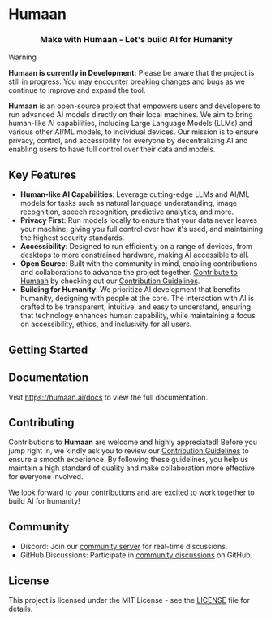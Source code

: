 # Humaan
<p align="center">
  <h3 align="center">Make with Humaan - Let's build AI for Humanity</h3>
</p>

>[!Warning]
>**Humaan is currently in Development:** Please be aware that the project is still in progress. You may encounter breaking changes and bugs as we continue to improve and expand the tool.

**Humaan** is an open-source project that empowers users and developers to run advanced AI models directly on their local machines. We aim to bring human-like AI capabilities, including Large Language Models (LLMs) and various other AI/ML models, to individual devices. Our mission is to ensure privacy, control, and accessibility for everyone by decentralizing AI and enabling users to have full control over their data and models.


## Key Features

- **Human-like AI Capabilities**: Leverage cutting-edge LLMs and AI/ML models for tasks such as natural language understanding, image recognition, speech recognition, predictive analytics, and more.
- **Privacy First**: Run models locally to ensure that your data never leaves your machine, giving you full control over how it's used, and maintaining the highest security standards.
- **Accessibility**: Designed to run efficiently on a range of devices, from desktops to more constrained hardware, making AI accessible to all.
- **Open Source**: Built with the community in mind, enabling contributions and collaborations to advance the project together. [Contribute to Humaan](CONTRIBUTING.md) by checking out our [Contribution Guidelines](CONTRIBUTING.md).
- **Building for Humanity**: We prioritize AI development that benefits humanity, designing with people at the core. The interaction with AI is crafted to be transparent, intuitive, and easy to understand, ensuring that technology enhances human capability, while maintaining a focus on accessibility, ethics, and inclusivity for all users.

## Getting Started


## Documentation
Visit https://humaan.ai/docs to view the full documentation.

## Contributing

Contributions to **Humaan** are welcome and highly appreciated! Before you jump right in, we kindly ask you to review our [Contribution Guidelines](CONTRIBUTING.md) to ensure a smooth experience. By following these guidelines, you help us maintain a high standard of quality and make collaboration more effective for everyone involved.

We look forward to your contributions and are excited to work together to build AI for humanity!


## Community

- Discord: Join our [community server](https://discord.gg/x7GEdb3a) for real-time discussions.
- GitHub Discussions: Participate in [community discussions](https://github.com/orgs/humaan-ai/discussions) on GitHub.

## License

This project is licensed under the MIT License - see the [LICENSE](LICENSE) file for details.
